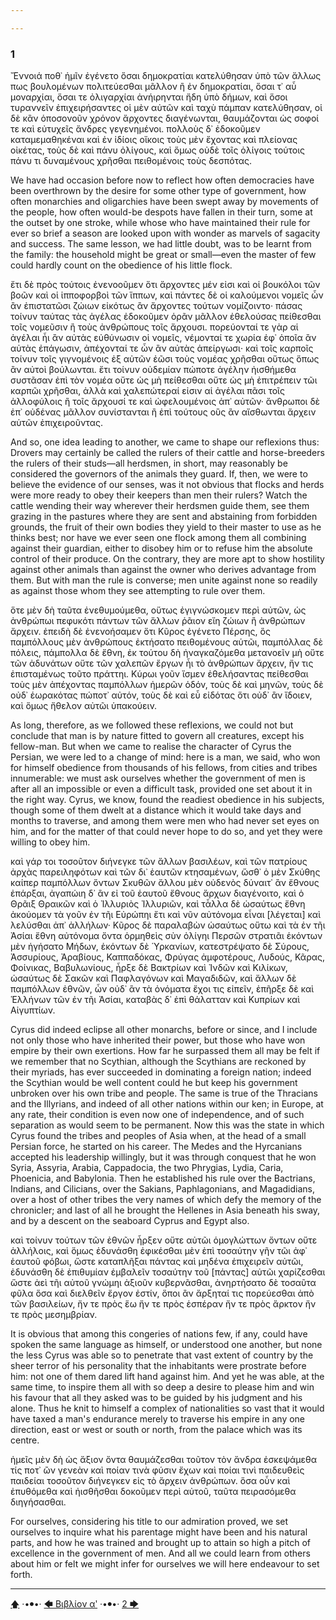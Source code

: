 ```yaml
---

---
```


### 1

Ἔννοιά ποθ᾽ ἡμῖν ἐγένετο ὅσαι δημοκρατίαι κατελύθησαν ὑπὸ τῶν ἄλλως πως βουλομένων πολιτεύεσθαι μᾶλλον ἢ ἐν δημοκρατίαι, ὅσαι τ᾽ αὖ μοναρχίαι, ὅσαι τε ὀλιγαρχίαι ἀνήιρηνται ἤδη ὑπὸ δήμων, καὶ ὅσοι τυραννεῖν ἐπιχειρήσαντες οἱ μὲν αὐτῶν καὶ ταχὺ πάμπαν κατελύθησαν, οἱ δὲ κἂν ὁποσονοῦν χρόνον ἄρχοντες διαγένωνται, θαυμάζονται ὡς σοφοί τε καὶ εὐτυχεῖς ἄνδρες γεγενημένοι. πολλοὺς δ᾽ ἐδοκοῦμεν καταμεμαθηκέναι καὶ ἐν ἰδίοις οἴκοις τοὺς μὲν ἔχοντας καὶ πλείονας οἰκέτας, τοὺς δὲ καὶ πάνυ ὀλίγους, καὶ ὅμως οὐδὲ τοῖς ὀλίγοις τούτοις πάνυ τι δυναμένους χρῆσθαι πειθομένοις τοὺς δεσπότας.

We have had occasion before now to reflect how often democracies have been overthrown by the desire for some other type of government, how often monarchies and oligarchies have been swept away by movements of the people, how often would-be despots have fallen in their turn, some at the outset by one stroke, while whose who have maintained their rule for ever so brief a season are looked upon with wonder as marvels of sagacity and success. The same lesson, we had little doubt, was to be learnt from the family: the household might be great or small—even the master of few could hardly count on the obedience of his little flock.

ἔτι δὲ πρὸς τούτοις ἐνενοοῦμεν ὅτι ἄρχοντες μέν εἰσι καὶ οἱ βουκόλοι τῶν βοῶν καὶ οἱ ἱπποφορβοὶ τῶν ἵππων, καὶ πάντες δὲ οἱ καλούμενοι νομεῖς ὧν ἂν ἐπιστατῶσι ζώιων εἰκότως ἂν ἄρχοντες τούτων νομίζοιντο· πάσας τοίνυν ταύτας τὰς ἀγέλας ἐδοκοῦμεν ὁρᾶν μᾶλλον ἐθελούσας πείθεσθαι τοῖς νομεῦσιν ἢ τοὺς ἀνθρώπους τοῖς ἄρχουσι. πορεύονταί τε γὰρ αἱ ἀγέλαι ἧι ἂν αὐτὰς εὐθύνωσιν οἱ νομεῖς, νέμονταί τε χωρία ἐφ᾽ ὁποῖα ἂν αὐτὰς ἐπάγωσιν, ἀπέχονταί τε ὧν ἂν αὐτὰς ἀπείργωσι· καὶ τοῖς καρποῖς τοίνυν τοῖς γιγνομένοις ἐξ αὐτῶν ἐῶσι τοὺς νομέας χρῆσθαι οὕτως ὅπως ἂν αὐτοὶ βούλωνται. ἔτι τοίνυν οὐδεμίαν πώποτε ἀγέλην ἠισθήμεθα συστᾶσαν ἐπὶ τὸν νομέα οὔτε ὡς μὴ πείθεσθαι οὔτε ὡς μὴ ἐπιτρέπειν τῶι καρπῶι χρῆσθαι, ἀλλὰ καὶ χαλεπώτεραί εἰσιν αἱ ἀγέλαι πᾶσι τοῖς ἀλλοφύλοις ἢ τοῖς ἄρχουσί τε καὶ ὠφελουμένοις ἀπ᾽ αὐτῶν· ἄνθρωποι δὲ ἐπ᾽ οὐδένας μᾶλλον συνίστανται ἢ ἐπὶ τούτους οὓς ἂν αἴσθωνται ἄρχειν αὑτῶν ἐπιχειροῦντας.

And so, one idea leading to another, we came to shape our reflexions thus: Drovers may certainly be called the rulers of their cattle and horse-breeders the rulers of their studs—all herdsmen, in short, may reasonably be considered the governors of the animals they guard. If, then, we were to believe the evidence of our senses, was it not obvious that flocks and herds were more ready to obey their keepers than men their rulers? Watch the cattle wending their way wherever their herdsmen guide them, see them grazing in the pastures where they are sent and abstaining from forbidden grounds, the fruit of their own bodies they yield to their master to use as he thinks best; nor have we ever seen one flock among them all combining against their guardian, either to disobey him or to refuse him the absolute control of their produce. On the contrary, they are more apt to show hostility against other animals than against the owner who derives advantage from them. But with man the rule is converse; men unite against none so readily as against those whom they see attempting to rule over them.

ὅτε μὲν δὴ ταῦτα ἐνεθυμούμεθα, οὕτως ἐγιγνώσκομεν περὶ αὐτῶν, ὡς ἀνθρώπωι πεφυκότι πάντων τῶν ἄλλων ῥᾶιον εἴη ζώιων ἢ ἀνθρώπων ἄρχειν. ἐπειδὴ δὲ ἐνενοήσαμεν ὅτι Κῦρος ἐγένετο Πέρσης, ὃς παμπόλλους μὲν ἀνθρώπους ἐκτήσατο πειθομένους αὑτῶι, παμπόλλας δὲ πόλεις, πάμπολλα δὲ ἔθνη, ἐκ τούτου δὴ ἠναγκαζόμεθα μετανοεῖν μὴ οὔτε τῶν ἀδυνάτων οὔτε τῶν χαλεπῶν ἔργων ἦι τὸ ἀνθρώπων ἄρχειν, ἤν τις ἐπισταμένως τοῦτο πράττηι. Κύρωι γοῦν ἴσμεν ἐθελήσαντας πείθεσθαι τοὺς μὲν ἀπέχοντας παμπόλλων ἡμερῶν ὁδόν, τοὺς δὲ καὶ μηνῶν, τοὺς δὲ οὐδ᾽ ἑωρακότας πώποτ᾽ αὐτόν, τοὺς δὲ καὶ εὖ εἰδότας ὅτι οὐδ᾽ ἂν ἴδοιεν, καὶ ὅμως ἤθελον αὐτῶι ὑπακούειν.

As long, therefore, as we followed these reflexions, we could not but conclude that man is by nature fitted to govern all creatures, except his fellow-man. But when we came to realise the character of Cyrus the Persian, we were led to a change of mind: here is a man, we said, who won for himself obedience from thousands of his fellows, from cities and tribes innumerable: we must ask ourselves whether the government of men is after all an impossible or even a difficult task, provided one set about it in the right way. Cyrus, we know, found the readiest obedience in his subjects, though some of them dwelt at a distance which it would take days and months to traverse, and among them were men who had never set eyes on him, and for the matter of that could never hope to do so, and yet they were willing to obey him.

καὶ γάρ τοι τοσοῦτον διήνεγκε τῶν ἄλλων βασιλέων, καὶ τῶν πατρίους ἀρχὰς παρειληφότων καὶ τῶν δι᾽ ἑαυτῶν κτησαμένων, ὥσθ᾽ ὁ μὲν Σκύθης καίπερ παμπόλλων ὄντων Σκυθῶν ἄλλου μὲν οὐδενὸς δύναιτ᾽ ἂν ἔθνους ἐπάρξαι, ἀγαπώιη δ᾽ ἂν εἰ τοῦ ἑαυτοῦ ἔθνους ἄρχων διαγένοιτο, καὶ ὁ Θρᾶιξ Θραικῶν καὶ ὁ Ἰλλυριὸς Ἰλλυριῶν, καὶ τἆλλα δὲ ὡσαύτως ἔθνη ἀκούομεν τὰ γοῦν ἐν τῆι Εὐρώπηι ἔτι καὶ νῦν αὐτόνομα εἶναι [λέγεται] καὶ λελύσθαι ἀπ᾽ ἀλλήλων· Κῦρος δὲ παραλαβὼν ὡσαύτως οὕτω καὶ τὰ ἐν τῆι Ἀσίαι ἔθνη αὐτόνομα ὄντα ὁρμηθεὶς σὺν ὀλίγηι Περσῶν στρατιᾶι ἑκόντων μὲν ἡγήσατο Μήδων, ἑκόντων δὲ Ὑρκανίων, κατεστρέψατο δὲ Σύρους, Ἀσσυρίους, Ἀραβίους, Καππαδόκας, Φρύγας ἀμφοτέρους, Λυδούς, Κᾶρας, Φοίνικας, Βαβυλωνίους, ἦρξε δὲ Βακτρίων καὶ Ἰνδῶν καὶ Κιλίκων, ὡσαύτως δὲ Σακῶν καὶ Παφλαγόνων καὶ Μαγαδιδῶν, καὶ ἄλλων δὲ παμπόλλων ἐθνῶν, ὧν οὐδ᾽ ἂν τὰ ὀνόματα ἔχοι τις εἰπεῖν, ἐπῆρξε δὲ καὶ Ἑλλήνων τῶν ἐν τῆι Ἀσίαι, καταβὰς δ᾽ ἐπὶ θάλατταν καὶ Κυπρίων καὶ Αἰγυπτίων.

Cyrus did indeed eclipse all other monarchs, before or since, and I include not only those who have inherited their power, but those who have won empire by their own exertions. How far he surpassed them all may be felt if we remember that no Scythian, although the Scythians are reckoned by their myriads, has ever succeeded in dominating a foreign nation; indeed the Scythian would be well content could he but keep his government unbroken over his own tribe and people. The same is true of the Thracians and the Illyrians, and indeed of all other nations within our ken; in Europe, at any rate, their condition is even now one of independence, and of such separation as would seem to be permanent. Now this was the state in which Cyrus found the tribes and peoples of Asia when, at the head of a small Persian force, he started on his career. The Medes and the Hyrcanians accepted his leadership willingly, but it was through conquest that he won Syria, Assyria, Arabia, Cappadocia, the two Phrygias, Lydia, Caria, Phoenicia, and Babylonia. Then he established his rule over the Bactrians, Indians, and Cilicians, over the Sakians, Paphlagonians, and Magadidians, over a host of other tribes the very names of which defy the memory of the chronicler; and last of all he brought the Hellenes in Asia beneath his sway, and by a descent on the seaboard Cyprus and Egypt also.

καὶ τοίνυν τούτων τῶν ἐθνῶν ἦρξεν οὔτε αὐτῶι ὁμογλώττων ὄντων οὔτε ἀλλήλοις, καὶ ὅμως ἐδυνάσθη ἐφικέσθαι μὲν ἐπὶ τοσαύτην γῆν τῶι ἀφ᾽ ἑαυτοῦ φόβωι, ὥστε καταπλῆξαι πάντας καὶ μηδένα ἐπιχειρεῖν αὐτῶι, ἐδυνάσθη δὲ ἐπιθυμίαν ἐμβαλεῖν τοσαύτην τοῦ [πάντας] αὐτῶι χαρίζεσθαι ὥστε ἀεὶ τῆι αὐτοῦ γνώμηι ἀξιοῦν κυβερνᾶσθαι, ἀνηρτήσατο δὲ τοσαῦτα φῦλα ὅσα καὶ διελθεῖν ἔργον ἐστίν, ὅποι ἂν ἄρξηταί τις πορεύεσθαι ἀπὸ τῶν βασιλείων, ἤν τε πρὸς ἕω ἤν τε πρὸς ἑσπέραν ἤν τε πρὸς ἄρκτον ἤν τε πρὸς μεσημβρίαν.

It is obvious that among this congeries of nations few, if any, could have spoken the same language as himself, or understood one another, but none the less Cyrus was able so to penetrate that vast extent of country by the sheer terror of his personality that the inhabitants were prostrate before him: not one of them dared lift hand against him. And yet he was able, at the same time, to inspire them all with so deep a desire to please him and win his favour that all they asked was to be guided by his judgment and his alone. Thus he knit to himself a complex of nationalities so vast that it would have taxed a man's endurance merely to traverse his empire in any one direction, east or west or south or north, from the palace which was its centre.

ἡμεῖς μὲν δὴ ὡς ἄξιον ὄντα θαυμάζεσθαι τοῦτον τὸν ἄνδρα ἐσκεψάμεθα τίς ποτ᾽ ὢν γενεὰν καὶ ποίαν τινὰ φύσιν ἔχων καὶ ποίαι τινὶ παιδευθεὶς παιδείαι τοσοῦτον διήνεγκεν εἰς τὸ ἄρχειν ἀνθρώπων. ὅσα οὖν καὶ ἐπυθόμεθα καὶ ἠισθῆσθαι δοκοῦμεν περὶ αὐτοῦ, ταῦτα πειρασόμεθα διηγήσασθαι.

For ourselves, considering his title to our admiration proved, we set ourselves to inquire what his parentage might have been and his natural parts, and how he was trained and brought up to attain so high a pitch of excellence in the government of men. And all we could learn from others about him or felt we might infer for ourselves we will here endeavour to set forth. 



---

[🡅](/books/xenophon/toc) ·•⦁•· [🡄 Βιβλίον αʹ](/books/xenophon/Κύρου-παιδεία/Βιβλίον-αʹ) ·•⦁•· [2 🡆](/books/xenophon/Κύρου-παιδεία/Βιβλίον-αʹ/2)